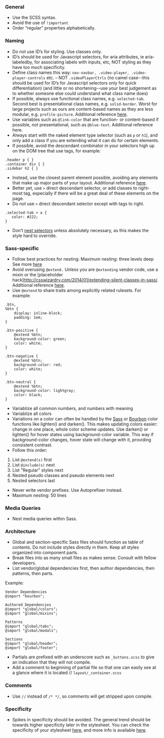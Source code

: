 ### General
* Use the SCSS syntax.
* Avoid the use of `!important`
* Order “regular” properties alphabetically.

### Naming
* Do not use ID’s for styling. Use classes only.
* ID’s should be used for Javascript selectors, for aria attributes, ie aria-labeledby, for associating labels with inputs, etc, NOT styling as they have too much specificity.
* Define class names this way: `nav-navbar, .video-player, .video-player-controls` etc. – NOT `.videoPlayerCtrls` (no camel case--this should be used for ID’s for Javascript selectors only for quick differentiation) (and little or no shortening--use your best judgement as to whether someone else could understand what class name does)
* If possible, always use functional class names, e.g. `selected-tab`. Second best is presentational class names, e.g. `solid-border`. Worst for large projects such as ours are content-based names as they are less modular, e.g. `profile-picture`.
Additional reference [here](http://lesscss.org/features/#variables-feature).
* Use variables such as `@link-color` that are function- or content-based if possible, not presentational, such as `@blue-text`.  Additional reference here.
* Always start with the naked element type selector (such as `p` or `h1`), and only add a class if you are extending what it can do for certain elements.
* If possible, avoid the descendant combinator in your selectors high up on the DOM tree that use tags, for example:
```
.header p { }  
.container div { }  
.sidebar h2 { }
```
* Instead, use the closest parent element possible, avoiding any elements that make up major parts of your layout. Additional reference [here](http://www.impressivewebs.com/when-to-avoid-descendant-selector/).
* Better yet, use `>` direct descendant selector, or add classes to right-most tag, especially if there will be a great deal of these elements on the page.
* Do not use `>` direct descendant selector except with tags to right.
```
.selected-tab > a {
   color: #222;
}
```
* Don’t [nest selectors](http://cssguidelin.es/#nesting) unless absolutely necessary, as this makes the style hard to override.

### Sass-specific
* Follow best practices for nesting:
Maximum nesting: three levels deep
See more [here](https://css-tricks.com/sass-style-guide)
* Avoid overusing `@extend.` Unless you are `@extending` vendor code, use a mixin or the [placeholder hack]http://csswizardry.com/2014/01/extending-silent-classes-in-sass/. Additional reference [here](http://csswizardry.com/2014/11/when-to-use-extend-when-to-use-a-mixin).
* Use `@extend` to share traits among explicitly related rulesets. For example:
```
.btn,
%btn {
    display: inline-block;
    padding: 1em;
}

.btn-positive {
    @extend %btn;
    background-color: green;
    color: white;
}

.btn-negative {
    @extend %btn;
    background-color: red;
    color: white;
}

.btn-neutral {
    @extend %btn;
    background-color: lightgray;
    color: black;
}
```
* Variablize all common numbers, and numbers with meaning
* Variablize all colors
* Variations on a color can often be handled by the [Sass](http://sass-lang.com/docs/yardoc/Sass/Script/Functions.html) or [Bourbon](http://bourbon.io/docs/#tint-shade) color functions like lighten() and darken(). This makes updating colors easier: change in one place, whole color scheme updates.  Use darken() or lighten() for hover states using background-color variable. This way if background-color changes, hover state will change with it, providing consistent contrast.
* Follow this order:
 1. List `@extend(s)` first
 2. List `@include(s)` next
 3. List "Regular" styles next
 4. Nested pseudo classes and pseudo elements next
 5. Nested selectors last
* Never write vendor prefixes. Use Autoprefixer instead.
* Maximum nesting: 50 lines

### Media Queries
* Nest media queries within Sass.

### Architecture
* Global and section-specific Sass files should function as table of contents. Do not include styles directly in them. Keep all styles organized into component parts.
* Break files into as many small files as makes sense. Consult with fellow developers.
* List vendor/global dependencies first, then author dependencies, then patterns, then parts.

Example:
```
Vendor Dependencies
@import "bourbon";

Authored Dependencies
@import "global/colors";
@import "global/mixins";

Patterns
@import "global/tabs";
@import "global/modals";

Sections
@import "global/header";
@import "global/footer";
```
* Partials are prefixed with an underscore such as `_buttons.scss` to give an indication that they will not compile.
* Add a comment to beginning of partial file so that one can easily see at a glance where it is located //  `layout/_container.scss`

### Comments
* Use `//` instead of `/* */`, so comments will get stripped upon compile.

### Specificity
* Spikes in specificity should be avoided. The general trend should be towards higher specificity later in the stylesheet. You can check the specificity of your stylesheet [here](http://jonassebastianohlsson.com/specificity-graph/), and more info is available [here](http://csswizardry.com/2014/10/the-specificity-graph/).
